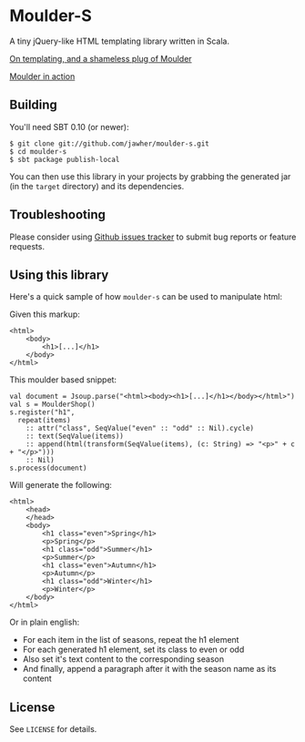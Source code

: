Moulder-S
=======================

A tiny jQuery-like HTML templating library written in Scala.

[On templating, and a shameless plug of Moulder](http://jawher.net/2011/01/06/on-templating-and-a-shameless-plug-of-moulder/)

[Moulder in action](http://jawher.net/2011/03/03/moulder-in-action/)


Building
--------

You'll need SBT 0.10 (or newer):

    $ git clone git://github.com/jawher/moulder-s.git
    $ cd moulder-s
    $ sbt package publish-local

You can then use this library in your projects by grabbing the generated jar (in the `target` directory) and its dependencies.



Troubleshooting
---------------

Please consider using [Github issues tracker](http://github.com/jawher/moulder-s/issues) to submit bug reports or feature requests.


Using this library
------------------

Here's a quick sample of how `moulder-s` can be used to manipulate html:

Given this markup:

    <html>
        <body>
            <h1>[...]</h1>
        </body>
    </html>

This moulder based snippet:

    val document = Jsoup.parse("<html><body><h1>[...]</h1></body></html>")
    val s = MoulderShop()
    s.register("h1",
      repeat(items)
        :: attr("class", SeqValue("even" :: "odd" :: Nil).cycle)
        :: text(SeqValue(items))
        :: append(html(transform(SeqValue(items), (c: String) => "<p>" + c + "</p>")))
        :: Nil)
    s.process(document)


Will generate the following:

    <html>
        <head>
        </head>
        <body> 
            <h1 class="even">Spring</h1> 
            <p>Spring</p>
            <h1 class="odd">Summer</h1> 
            <p>Summer</p>
            <h1 class="even">Autumn</h1> 
            <p>Autumn</p>
            <h1 class="odd">Winter</h1> 
            <p>Winter</p>
        </body>
    </html>

Or in plain english:

* For each item in the list of seasons, repeat the h1 element
* For each generated h1 element, set its class to even or odd
* Also set it's text content to the corresponding season
* And finally, append a paragraph after it with the season name as its content



License
-------

See `LICENSE` for details.
